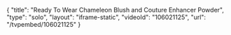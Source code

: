 {
    "title": "Ready To Wear Chameleon Blush and Couture Enhancer Powder",
    "type": "solo",
    "layout": "iframe-static",
    "videoId": "106021125",
    "url": "\/tvpembed\/106021125"
}